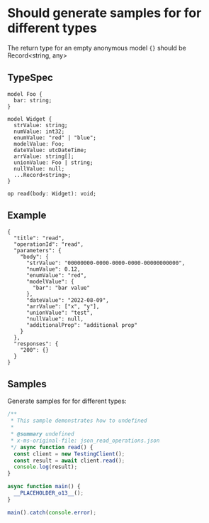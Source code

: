 # Should generate samples for for different types

The return type for an empty anonymous model `{}` should be Record<string, any>

## TypeSpec

```tsp
model Foo {
  bar: string;
}

model Widget {
  strValue: string;
  numValue: int32;
  enumValue: "red" | "blue";
  modelValue: Foo;
  dateValue: utcDateTime;
  arrValue: string[];
  unionValue: Foo | string;
  nullValue: null;
  ...Record<string>;
}

op read(body: Widget): void;
```

## Example

```json_read_operations
{
  "title": "read",
  "operationId": "read",
  "parameters": {
    "body": {
      "strValue": "00000000-0000-0000-0000-00000000000",
      "numValue": 0.12,
      "enumValue": "red",
      "modelValue": {
        "bar": "bar value"
      },
      "dateValue": "2022-08-09",
      "arrValue": ["x", "y"],
      "unionValue": "test",
      "nullValue": null,
      "additionalProp": "additional prop"
    }
  },
  "responses": {
    "200": {}
  }
}
```

## Samples

Generate samples for for different types:

```ts samples
/**
 * This sample demonstrates how to undefined
 *
 * @summary undefined
 * x-ms-original-file: json_read_operations.json
 */ async function read() {
  const client = new TestingClient();
  const result = await client.read();
  console.log(result);
}

async function main() {
  __PLACEHOLDER_o13__();
}

main().catch(console.error);
```
